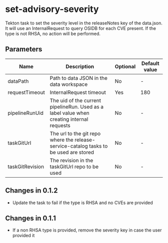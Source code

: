 # set-advisory-severity

Tekton task to set the severity level in the releaseNotes key of the data.json. It will use an InternalRequest to query
OSIDB for each CVE present. If the type is not RHSA, no action will be performed.

## Parameters

| Name                     | Description                                                                               | Optional | Default value |
|--------------------------|-------------------------------------------------------------------------------------------|----------|---------------|
| dataPath                 | Path to data JSON in the data workspace                                                   | No       | -             |
| requestTimeout           | InternalRequest timeout                                                                   | Yes      | 180           |
| pipelineRunUid           | The uid of the current pipelineRun. Used as a label value when creating internal requests | No       | -             |
| taskGitUrl               | The url to the git repo where the release-service-catalog tasks to be used are stored     | No       | -             |
| taskGitRevision          | The revision in the taskGitUrl repo to be used                                            | No       | -             |

## Changes in 0.1.2
* Update the task to fail if the type is RHSA and no CVEs are provided

## Changes in 0.1.1
* If a non RHSA type is provided, remove the severity key in case the user provided it
